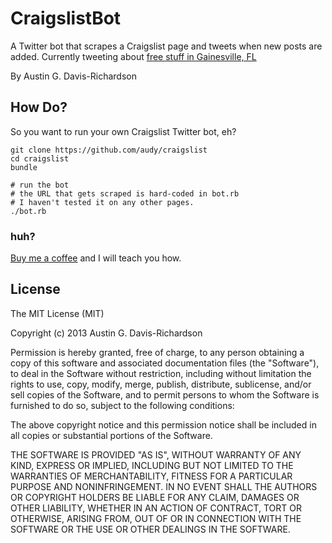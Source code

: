 # CraigslistBot

A Twitter bot that scrapes a Craigslist page and tweets when new posts
are added. Currently tweeting about
[free stuff in Gainesville, FL](http://twitter.com/gvillejunk)

By Austin G. Davis-Richardson

## How Do?

So you want to run your own Craigslist Twitter bot, eh?

```
git clone https://github.com/audy/craigslist
cd craigslist
bundle

# run the bot
# the URL that gets scraped is hard-coded in bot.rb
# I haven't tested it on any other pages.
./bot.rb
```

### huh?

[Buy me a coffee](http://goo.gl/maps/akdnw) and I will teach you how.

## License

The MIT License (MIT)

Copyright (c) 2013 Austin G. Davis-Richardson

Permission is hereby granted, free of charge, to any person obtaining a
copy of this software and associated documentation files (the "Software"), to
deal in the Software without restriction, including without limitation the
rights to use, copy, modify, merge, publish, distribute, sublicense, and/or
sell copies of the Software, and to permit persons to whom the Software is
furnished to do so, subject to the following conditions:

The above copyright notice and this permission notice shall be included
in all copies or substantial portions of the Software.

THE SOFTWARE IS PROVIDED "AS IS", WITHOUT WARRANTY OF ANY KIND, EXPRESS
OR IMPLIED, INCLUDING BUT NOT LIMITED TO THE WARRANTIES OF MERCHANTABILITY,
FITNESS FOR A PARTICULAR PURPOSE AND NONINFRINGEMENT. IN NO EVENT SHALL
THE AUTHORS OR COPYRIGHT HOLDERS BE LIABLE FOR ANY CLAIM, DAMAGES OR OTHER
LIABILITY, WHETHER IN AN ACTION OF CONTRACT, TORT OR OTHERWISE, ARISING
FROM, OUT OF OR IN CONNECTION WITH THE SOFTWARE OR THE USE OR OTHER DEALINGS
IN THE SOFTWARE.
